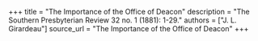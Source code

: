 +++
title = "The Importance of the Office of Deacon"
description = "The Southern Presbyterian Review 32 no. 1 (1881): 1-29."
authors = ["J. L. Girardeau"]
source_url = "The Importance of the Office of Deacon"
+++
